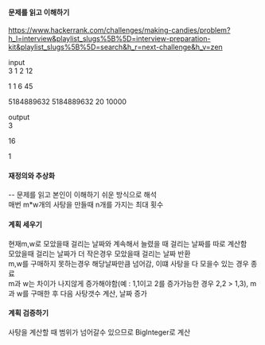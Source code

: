 #### 문제를 읽고 이해하기
https://www.hackerrank.com/challenges/making-candies/problem?h_l=interview&playlist_slugs%5B%5D=interview-preparation-kit&playlist_slugs%5B%5D=search&h_r=next-challenge&h_v=zen

input</br>
3 1 2 12

1 1 6 45

5184889632 5184889632 20 10000


output</br>
3

16

1

 
#### 재정의와 추상화<br>
-- 문제를 읽고 본인이 이해하기 쉬운 방식으로 해석<br>
매번 m*w개의 사탕을 만들때 n개를 가지는 최대 횟수

#### 계획 세우기<br>
현재m,w로 모았을때 걸리는 날짜와 계속해서 늘렸을 때 걸리는 날짜를 따로 계산함<br>
모았을때 걸리는 날짜가 더 작은경우 모았을때 걸리는 날짜 반환<br>
m,w를 구매하지 못하는경우 해당날짜만큼 넘어감, 이떄 사탕을 다 모을수 있는 경우 종료<br>
m과 w는 차이가 나지않게 증가해야함(예 : 1,1이고 2를 증가가능한 경우 2,2 > 1,3), m과 w를 구매한 후 다음 사탕갯수 계산, 날짜 증가<br>

#### 계획 검증하기
사탕을 계산할 때 범위가 넘어갈수 있으므로 BigInteger로 계산
